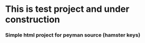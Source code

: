 # This is test project and under construction


### Simple html project for peyman source (hamster keys)







